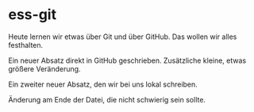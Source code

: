 # ess-git

Heute lernen wir etwas über Git und über GitHub.
Das wollen wir alles festhalten.

Ein neuer Absatz direkt in GitHub geschrieben. Zusätzliche kleine, etwas größere Veränderung.

Ein zweiter neuer Absatz, den wir bei uns lokal schreiben.

Änderung am Ende der Datei, die nicht schwierig sein sollte.

